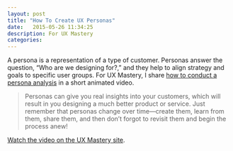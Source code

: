 ```yaml
---
layout: post
title: "How To Create UX Personas"
date:   2015-05-26 11:34:25
description: For UX Mastery
categories:
---
```

A persona is a representation of a type of customer. Personas answer the question, “Who are we designing for?,” and they help to align strategy and goals to specific user groups. For UX Mastery, I share [how to conduct a persona analysis](http://uxmastery.com/create-ux-personas/) in a short animated video.

>Personas can give you real insights into your customers, which will result in you designing a much better product or service. Just remember that personas change over time—create them, learn from them, share them, and then don’t forgot to revisit them and begin the process anew!

[Watch the video on the UX Mastery site](http://uxmastery.com/create-ux-personas/).
